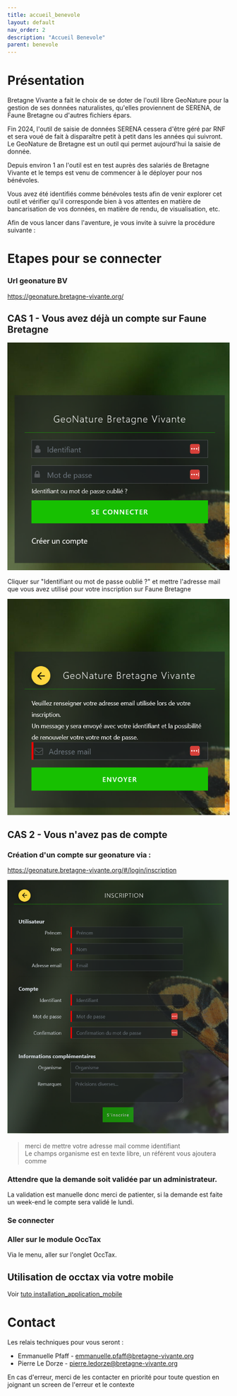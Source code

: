 ```yaml
---
title: accueil_benevole
layout: default
nav_order: 2
description: "Accueil Benevole"
parent: benevole
---
```

# Présentation

Bretagne Vivante a fait le choix de se doter de l'outil libre GeoNature pour la gestion de ses données naturalistes, qu'elles proviennent de SERENA, de Faune Bretagne ou d'autres fichiers épars. 

Fin 2024, l'outil de saisie de données SERENA cessera d'être géré par RNF et sera voué de fait à disparaître petit à petit dans les années qui suivront. 
Le GeoNature de Bretagne est un outil qui permet aujourd'hui la saisie de donnée. 

Depuis environ 1 an l'outil est en test auprès des salariés de Bretagne Vivante et le temps est venu de commencer à le déployer pour nos bénévoles.

Vous avez été identifiés comme bénévoles tests afin de venir explorer cet outil et vérifier qu'il corresponde bien à vos attentes en matière de bancarisation de vos données, en matière de rendu, de visualisation, etc.

Afin de vous lancer dans l'aventure, je vous invite à suivre la procédure suivante :


# Etapes pour se connecter

### Url geonature BV
https://geonature.bretagne-vivante.org/

## CAS 1 - Vous avez déjà un compte sur Faune Bretagne

![image](../../ressources/images/GeoNature_log_screen.png)

Cliquer sur "Identifiant ou mot de passe oublié ?"
et mettre l'adresse mail que vous avez utilisé pour votre inscription sur Faune Bretagne

![image](../../ressources/images/GeoNature_recup_mdp.png)

## CAS 2 - Vous n'avez pas de compte 

### Création d'un compte sur geonature via :
https://geonature.bretagne-vivante.org/#/login/inscription

![image](../../ressources/images/GeoNature_creation_compte.png)


> merci de mettre votre adresse mail comme identifiant  
Le champs organisme est en texte libre, 
un référent vous ajoutera comme

### Attendre que la demande soit validée par un administrateur.
La validation est manuelle donc merci de patienter, 
si la demande est faite un week-end le compte sera validé le lundi. 


### Se connecter 

### Aller sur le module OccTax

Via le menu, aller sur l'onglet OccTax.


## Utilisation de occtax via votre mobile

Voir [ tuto installation_application_mobile](https://bretagne-vivante.github.io/geonature/installation_application_mobile.html)

# Contact

Les relais techniques pour vous seront : 
- Emmanuelle Pfaff - emmanuelle.pfaff@bretagne-vivante.org
- Pierre Le Dorze - pierre.ledorze@bretagne-vivante.org

En cas d'erreur, merci de les contacter en priorité pour toute question 
en joignant un screen de l'erreur et le contexte